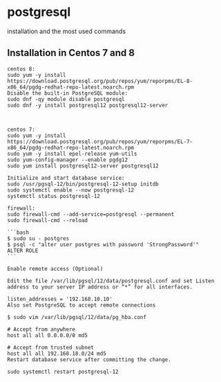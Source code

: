 # postgresql
installation and the most used commands

## Installation in Centos 7 and 8


    centos 8:
    sudo yum -y install https://download.postgresql.org/pub/repos/yum/reporpms/EL-8-x86_64/pgdg-redhat-repo-latest.noarch.rpm
    Disable the built-in PostgreSQL module:
    sudo dnf -qy module disable postgresql
    sudo dnf -y install postgresql12 postgresql12-server
    
    
    
    centos 7:
    sudo yum -y install https://download.postgresql.org/pub/repos/yum/reporpms/EL-7-x86_64/pgdg-redhat-repo-latest.noarch.rpm
    sudo yum -y install epel-release yum-utils
    sudo yum-config-manager --enable pgdg12
    sudo yum install postgresql12-server postgresql12

    Initialize and start database service: 
    sudo /usr/pgsql-12/bin/postgresql-12-setup initdb
    sudo systemctl enable --now postgresql-12
    systemctl status postgresql-12
    
    firewall: 
    sudo firewall-cmd --add-service=postgresql --permanent
    sudo firewall-cmd --reload 
    
    ```bash
    $ sudo su - postgres 
    $ psql -c "alter user postgres with password 'StrongPassword'" 
    ALTER ROLE
    ```
    
    Enable remote access (Optional)
    
    Edit the file /var/lib/pgsql/12/data/postgresql.conf and set Listen address to your server IP address or “*” for all interfaces.
    
    listen_addresses = '192.168.10.10'
    Also set PostgreSQL to accept remote connections
    
    $ sudo vim /var/lib/pgsql/12/data/pg_hba.conf
    
    # Accept from anywhere
    host all all 0.0.0.0/0 md5
    
    # Accept from trusted subnet
    host all all 192.168.18.0/24 md5
    Restart database service after committing the change.
    
    sudo systemctl restart postgresql-12

